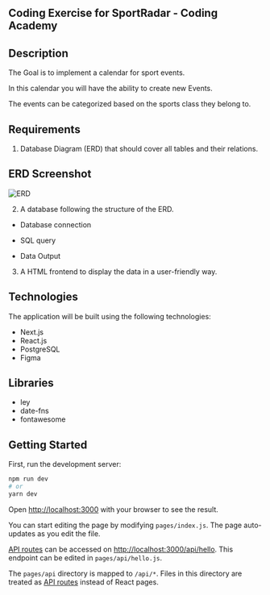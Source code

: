 ## Coding Exercise for SportRadar - Coding Academy

## Description

The Goal is to implement a calendar for sport events.

In this calendar you will have the ability to create new Events.

The events can be categorized based on the sports class they belong to.


## Requirements

1. Database Diagram (ERD) that should cover all tables and their relations.

## ERD Screenshot
![ERD](https://user-images.githubusercontent.com/77852951/145813320-61e19775-1c7c-4d1f-b629-400b90b279ec.jpg)

2. A database following the structure of the ERD.

- Database connection

- SQL query

- Data Output

3. A HTML frontend to display the data in a user-friendly way. 

## Technologies
The application will be built using the following technologies:

- Next.js
- React.js
- PostgreSQL
- Figma

## Libraries
- ley
- date-fns
- fontawesome


## Getting Started
First, run the development server:

```bash
npm run dev
# or
yarn dev
```

Open [http://localhost:3000](http://localhost:3000) with your browser to see the result.

You can start editing the page by modifying `pages/index.js`. The page auto-updates as you edit the file.

[API routes](https://nextjs.org/docs/api-routes/introduction) can be accessed on [http://localhost:3000/api/hello](http://localhost:3000/api/hello). This endpoint can be edited in `pages/api/hello.js`.

The `pages/api` directory is mapped to `/api/*`. Files in this directory are treated as [API routes](https://nextjs.org/docs/api-routes/introduction) instead of React pages.



